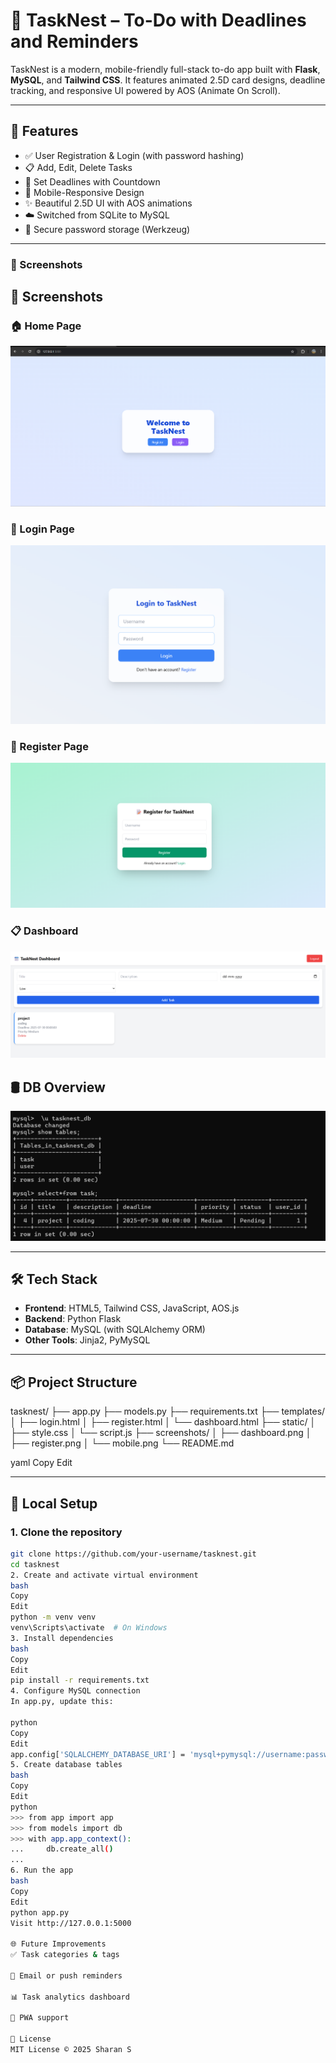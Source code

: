 # 📝 TaskNest – To-Do with Deadlines and Reminders

TaskNest is a modern, mobile-friendly full-stack to-do app built with **Flask**, **MySQL**, and **Tailwind CSS**. It features animated 2.5D card designs, deadline tracking, and responsive UI powered by AOS (Animate On Scroll).

---

## 🚀 Features

- ✅ User Registration & Login (with password hashing)
- 📋 Add, Edit, Delete Tasks
- 📆 Set Deadlines with Countdown
- 📱 Mobile-Responsive Design
- ✨ Beautiful 2.5D UI with AOS animations
- ☁️ Switched from SQLite to MySQL
- 🔐 Secure password storage (Werkzeug)

---

### 📸 Screenshots

## 📸 Screenshots

### 🏠 Home Page  
![Home](task%20home.png)

### 🔐 Login Page  
![Login](task%20login.png)

### 📝 Register Page  
![Register](task%20register.png)

### 📋 Dashboard  
![Dashboard](dashboard.png)

## 🛢️ DB Overview  
![Database](database.png)


---

## 🛠️ Tech Stack

- **Frontend**: HTML5, Tailwind CSS, JavaScript, AOS.js  
- **Backend**: Python Flask  
- **Database**: MySQL (with SQLAlchemy ORM)  
- **Other Tools**: Jinja2, PyMySQL

---

## 📦 Project Structure

tasknest/
├── app.py
├── models.py
├── requirements.txt
├── templates/
│ ├── login.html
│ ├── register.html
│ └── dashboard.html
├── static/
│ ├── style.css
│ └── script.js
├── screenshots/
│ ├── dashboard.png
│ ├── register.png
│ └── mobile.png
└── README.md

yaml
Copy
Edit

---

## 🧪 Local Setup

### 1. Clone the repository
```bash
git clone https://github.com/your-username/tasknest.git
cd tasknest
2. Create and activate virtual environment
bash
Copy
Edit
python -m venv venv
venv\Scripts\activate  # On Windows
3. Install dependencies
bash
Copy
Edit
pip install -r requirements.txt
4. Configure MySQL connection
In app.py, update this:

python
Copy
Edit
app.config['SQLALCHEMY_DATABASE_URI'] = 'mysql+pymysql://username:password@localhost/tasknest'
5. Create database tables
bash
Copy
Edit
python
>>> from app import app
>>> from models import db
>>> with app.app_context():
...     db.create_all()
... 
6. Run the app
bash
Copy
Edit
python app.py
Visit http://127.0.0.1:5000

🌐 Future Improvements
✅ Task categories & tags

🔔 Email or push reminders

📊 Task analytics dashboard

📱 PWA support

📄 License
MIT License © 2025 Sharan S